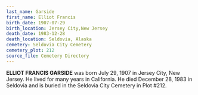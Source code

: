 ```yaml
---
last_name: Garside
first_name: Elliot Francis
birth_date: 1907-07-29
birth_location: Jersey City,New Jersey
death_date: 1983-12-28
death_location: Seldovia, Alaska
cemetery: Seldovia City Cemetery
cemetery_plot: 212
source_file: Cemetery Directory
---
```

**ELLIOT FRANCIS GARSIDE** was born July 29, 1907 in Jersey City, New Jersey.  He lived for many years in California. He died December 28, 1983 in Seldovia and is buried in the Seldovia City Cemetery in Plot #212.

